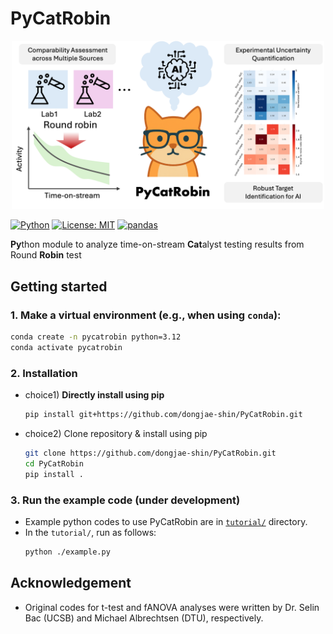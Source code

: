 # PyCatRobin

<div align="center">
<img src="./imgs/PyCatRobin_img_251012.png" alt="img" width="500">
</div>

[![Python](https://img.shields.io/badge/python-3.12+-blue.svg)](https://www.python.org/downloads/)
[![License: MIT](https://img.shields.io/badge/License-MIT-yellow.svg)](https://opensource.org/licenses/MIT)
[![pandas](https://img.shields.io/badge/pandas-compatible-green.svg)](https://pandas.pydata.org/)

**Py**thon module to analyze time-on-stream **Cat**alyst testing results from Round **Robin** test

## Getting started
### 1. Make a virtual environment (e.g., when using `conda`):
``` bash
conda create -n pycatrobin python=3.12
conda activate pycatrobin
```
### 2. Installation
* choice1) **Directly install using pip**
  ``` bash
  pip install git+https://github.com/dongjae-shin/PyCatRobin.git
  ```
* choice2) Clone repository & install using pip
  ``` bash
  git clone https://github.com/dongjae-shin/PyCatRobin.git
  cd PyCatRobin
  pip install .
  ```
  
### 3. Run the example code (under development)
* Example python codes to use PyCatRobin are in [`tutorial/`](https://github.com/dongjae-shin/PyCatRobin/tree/main/tutorial) directory.
* In the `tutorial/`, run as follows:
  ``` bash
  python ./example.py
  ```
  
## Acknowledgement
* Original codes for t-test and fANOVA analyses were written by Dr. Selin Bac (UCSB) and Michael Albrechtsen (DTU), respectively.